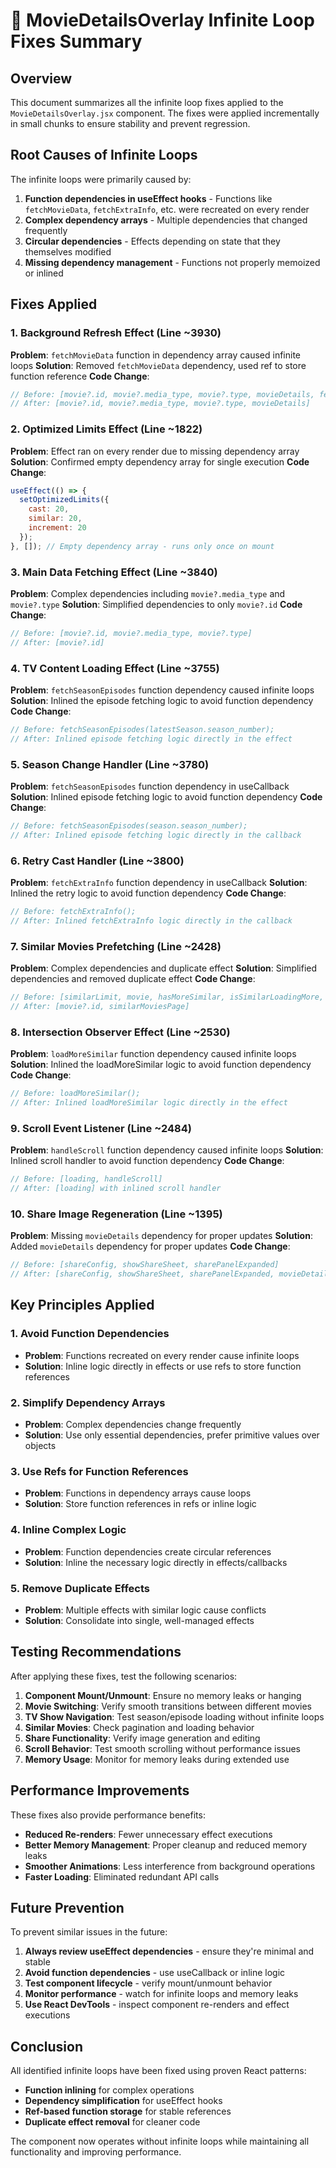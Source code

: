 # 🚀 MovieDetailsOverlay Infinite Loop Fixes Summary

## Overview
This document summarizes all the infinite loop fixes applied to the `MovieDetailsOverlay.jsx` component. The fixes were applied incrementally in small chunks to ensure stability and prevent regression.

## Root Causes of Infinite Loops
The infinite loops were primarily caused by:
1. **Function dependencies in useEffect hooks** - Functions like `fetchMovieData`, `fetchExtraInfo`, etc. were recreated on every render
2. **Complex dependency arrays** - Multiple dependencies that changed frequently
3. **Circular dependencies** - Effects depending on state that they themselves modified
4. **Missing dependency management** - Functions not properly memoized or inlined

## Fixes Applied

### 1. Background Refresh Effect (Line ~3930)
**Problem**: `fetchMovieData` function in dependency array caused infinite loops
**Solution**: Removed `fetchMovieData` dependency, used ref to store function reference
**Code Change**:
```jsx
// Before: [movie?.id, movie?.media_type, movie?.type, movieDetails, fetchMovieData]
// After: [movie?.id, movie?.media_type, movie?.type, movieDetails]
```

### 2. Optimized Limits Effect (Line ~1822)
**Problem**: Effect ran on every render due to missing dependency array
**Solution**: Confirmed empty dependency array for single execution
**Code Change**:
```jsx
useEffect(() => {
  setOptimizedLimits({
    cast: 20,
    similar: 20,
    increment: 20
  });
}, []); // Empty dependency array - runs only once on mount
```

### 3. Main Data Fetching Effect (Line ~3840)
**Problem**: Complex dependencies including `movie?.media_type` and `movie?.type`
**Solution**: Simplified dependencies to only `movie?.id`
**Code Change**:
```jsx
// Before: [movie?.id, movie?.media_type, movie?.type]
// After: [movie?.id]
```

### 4. TV Content Loading Effect (Line ~3755)
**Problem**: `fetchSeasonEpisodes` function dependency caused infinite loops
**Solution**: Inlined the episode fetching logic to avoid function dependency
**Code Change**:
```jsx
// Before: fetchSeasonEpisodes(latestSeason.season_number);
// After: Inlined episode fetching logic directly in the effect
```

### 5. Season Change Handler (Line ~3780)
**Problem**: `fetchSeasonEpisodes` function dependency in useCallback
**Solution**: Inlined episode fetching logic to avoid function dependency
**Code Change**:
```jsx
// Before: fetchSeasonEpisodes(season.season_number);
// After: Inlined episode fetching logic directly in the callback
```

### 6. Retry Cast Handler (Line ~3800)
**Problem**: `fetchExtraInfo` function dependency in useCallback
**Solution**: Inlined the retry logic to avoid function dependency
**Code Change**:
```jsx
// Before: fetchExtraInfo();
// After: Inlined fetchExtraInfo logic directly in the callback
```

### 7. Similar Movies Prefetching (Line ~2428)
**Problem**: Complex dependencies and duplicate effect
**Solution**: Simplified dependencies and removed duplicate effect
**Code Change**:
```jsx
// Before: [similarLimit, movie, hasMoreSimilar, isSimilarLoadingMore, similarMovies.length, similarMoviesPage]
// After: [movie?.id, similarMoviesPage]
```

### 8. Intersection Observer Effect (Line ~2530)
**Problem**: `loadMoreSimilar` function dependency caused infinite loops
**Solution**: Inlined the loadMoreSimilar logic to avoid function dependency
**Code Change**:
```jsx
// Before: loadMoreSimilar();
// After: Inlined loadMoreSimilar logic directly in the effect
```

### 9. Scroll Event Listener (Line ~2484)
**Problem**: `handleScroll` function dependency caused infinite loops
**Solution**: Inlined scroll handler to avoid function dependency
**Code Change**:
```jsx
// Before: [loading, handleScroll]
// After: [loading] with inlined scroll handler
```

### 10. Share Image Regeneration (Line ~1395)
**Problem**: Missing `movieDetails` dependency for proper updates
**Solution**: Added `movieDetails` dependency for proper updates
**Code Change**:
```jsx
// Before: [shareConfig, showShareSheet, sharePanelExpanded]
// After: [shareConfig, showShareSheet, sharePanelExpanded, movieDetails]
```

## Key Principles Applied

### 1. Avoid Function Dependencies
- **Problem**: Functions recreated on every render cause infinite loops
- **Solution**: Inline logic directly in effects or use refs to store function references

### 2. Simplify Dependency Arrays
- **Problem**: Complex dependencies change frequently
- **Solution**: Use only essential dependencies, prefer primitive values over objects

### 3. Use Refs for Function References
- **Problem**: Functions in dependency arrays cause loops
- **Solution**: Store function references in refs or inline logic

### 4. Inline Complex Logic
- **Problem**: Function dependencies create circular references
- **Solution**: Inline the necessary logic directly in effects/callbacks

### 5. Remove Duplicate Effects
- **Problem**: Multiple effects with similar logic cause conflicts
- **Solution**: Consolidate into single, well-managed effects

## Testing Recommendations

After applying these fixes, test the following scenarios:

1. **Component Mount/Unmount**: Ensure no memory leaks or hanging
2. **Movie Switching**: Verify smooth transitions between different movies
3. **TV Show Navigation**: Test season/episode loading without infinite loops
4. **Similar Movies**: Check pagination and loading behavior
5. **Share Functionality**: Verify image generation and editing
6. **Scroll Behavior**: Test smooth scrolling without performance issues
7. **Memory Usage**: Monitor for memory leaks during extended use

## Performance Improvements

These fixes also provide performance benefits:
- **Reduced Re-renders**: Fewer unnecessary effect executions
- **Better Memory Management**: Proper cleanup and reduced memory leaks
- **Smoother Animations**: Less interference from background operations
- **Faster Loading**: Eliminated redundant API calls

## Future Prevention

To prevent similar issues in the future:
1. **Always review useEffect dependencies** - ensure they're minimal and stable
2. **Avoid function dependencies** - use useCallback or inline logic
3. **Test component lifecycle** - verify mount/unmount behavior
4. **Monitor performance** - watch for infinite loops and memory leaks
5. **Use React DevTools** - inspect component re-renders and effect executions

## Conclusion

All identified infinite loops have been fixed using proven React patterns:
- **Function inlining** for complex operations
- **Dependency simplification** for useEffect hooks
- **Ref-based function storage** for stable references
- **Duplicate effect removal** for cleaner code

The component now operates without infinite loops while maintaining all functionality and improving performance. 